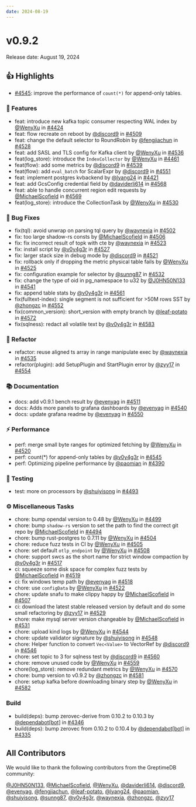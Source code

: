 ```yaml
---
date: 2024-08-19
---
```


# v0.9.2

Release date: August 19, 2024

## 👍 Highlights

- [#4545](https://github.com/GreptimeTeam/greptimedb/pull/4545): improve the performance of `count(*)` for append-only tables.

### 🚀 Features

* feat: introduce new kafka topic consumer respecting WAL index by [@WenyXu](https://github.com/WenyXu) in [#4424](https://github.com/GreptimeTeam/greptimedb/pull/4424)
* feat: flow recreate on reboot by [@discord9](https://github.com/discord9) in [#4509](https://github.com/GreptimeTeam/greptimedb/pull/4509)
* feat: change the default selector to RoundRobin by [@fengjiachun](https://github.com/fengjiachun) in [#4528](https://github.com/GreptimeTeam/greptimedb/pull/4528)
* feat: add SASL  and TLS config for Kafka client by [@WenyXu](https://github.com/WenyXu) in [#4536](https://github.com/GreptimeTeam/greptimedb/pull/4536)
* feat(log_store): introduce the `IndexCollector` by [@WenyXu](https://github.com/WenyXu) in [#4461](https://github.com/GreptimeTeam/greptimedb/pull/4461)
* feat(flow): add some metrics by [@discord9](https://github.com/discord9) in [#4539](https://github.com/GreptimeTeam/greptimedb/pull/4539)
* feat(flow): add `eval_batch` for ScalarExpr by [@discord9](https://github.com/discord9) in [#4551](https://github.com/GreptimeTeam/greptimedb/pull/4551)
* feat: implement postgres kvbackend by [@lyang24](https://github.com/lyang24) in [#4421](https://github.com/GreptimeTeam/greptimedb/pull/4421)
* feat: add GcsConfig credential field by [@daviderli614](https://github.com/daviderli614) in [#4568](https://github.com/GreptimeTeam/greptimedb/pull/4568)
* feat: able to handle concurrent region edit requests by [@MichaelScofield](https://github.com/MichaelScofield) in [#4569](https://github.com/GreptimeTeam/greptimedb/pull/4569)
* feat(log_store): introduce the CollectionTask by [@WenyXu](https://github.com/WenyXu) in [#4530](https://github.com/GreptimeTeam/greptimedb/pull/4530)

### 🐛 Bug Fixes

* fix(tql): avoid unwrap on parsing tql query  by [@waynexia](https://github.com/waynexia) in [#4502](https://github.com/GreptimeTeam/greptimedb/pull/4502)
* fix: too large shadow-rs consts by [@MichaelScofield](https://github.com/MichaelScofield) in [#4506](https://github.com/GreptimeTeam/greptimedb/pull/4506)
* fix: fix incorrect result of topk with cte  by [@waynexia](https://github.com/waynexia) in [#4523](https://github.com/GreptimeTeam/greptimedb/pull/4523)
* fix: install script by [@v0y4g3r](https://github.com/v0y4g3r) in [#4527](https://github.com/GreptimeTeam/greptimedb/pull/4527)
* fix: larger stack size in debug mode by [@discord9](https://github.com/discord9) in [#4521](https://github.com/GreptimeTeam/greptimedb/pull/4521)
* fix: rollback only if dropping the metric physical table fails by [@WenyXu](https://github.com/WenyXu) in [#4525](https://github.com/GreptimeTeam/greptimedb/pull/4525)
* fix: configuration example for selector by [@sunng87](https://github.com/sunng87) in [#4532](https://github.com/GreptimeTeam/greptimedb/pull/4532)
* fix:  change the type of oid in pg_namespace to u32 by [@J0HN50N133](https://github.com/J0HN50N133) in [#4541](https://github.com/GreptimeTeam/greptimedb/pull/4541)
* fix: append table stats by [@v0y4g3r](https://github.com/v0y4g3r) in [#4561](https://github.com/GreptimeTeam/greptimedb/pull/4561)
* fix(fulltext-index): single segment is not sufficient for >50M rows SST by [@zhongzc](https://github.com/zhongzc) in [#4552](https://github.com/GreptimeTeam/greptimedb/pull/4552)
* fix(common_version): short_version with empty branch by [@leaf-potato](https://github.com/leaf-potato) in [#4572](https://github.com/GreptimeTeam/greptimedb/pull/4572)
* fix(sqlness): redact all volatile text by [@v0y4g3r](https://github.com/v0y4g3r) in [#4583](https://github.com/GreptimeTeam/greptimedb/pull/4583)

### 🚜 Refactor

* refactor: reuse aligned ts array in range manipulate exec by [@waynexia](https://github.com/waynexia) in [#4535](https://github.com/GreptimeTeam/greptimedb/pull/4535)
* refactor(plugin): add SetupPlugin and StartPlugin error by [@zyy17](https://github.com/zyy17) in [#4554](https://github.com/GreptimeTeam/greptimedb/pull/4554)

### 📚 Documentation

* docs: add v0.9.1 bench result by [@evenyag](https://github.com/evenyag) in [#4511](https://github.com/GreptimeTeam/greptimedb/pull/4511)
* docs: Adds more panels to grafana dashboards by [@evenyag](https://github.com/evenyag) in [#4540](https://github.com/GreptimeTeam/greptimedb/pull/4540)
* docs: update grafana readme by [@evenyag](https://github.com/evenyag) in [#4550](https://github.com/GreptimeTeam/greptimedb/pull/4550)

### ⚡ Performance

* perf: merge small byte ranges for optimized fetching by [@WenyXu](https://github.com/WenyXu) in [#4520](https://github.com/GreptimeTeam/greptimedb/pull/4520)
* perf: count(*) for append-only tables  by [@v0y4g3r](https://github.com/v0y4g3r) in [#4545](https://github.com/GreptimeTeam/greptimedb/pull/4545)
* perf: Optimizing pipeline performance by [@paomian](https://github.com/paomian) in [#4390](https://github.com/GreptimeTeam/greptimedb/pull/4390)

### 🧪 Testing

* test: more on processors by [@shuiyisong](https://github.com/shuiyisong) in [#4493](https://github.com/GreptimeTeam/greptimedb/pull/4493)

### ⚙️ Miscellaneous Tasks

* chore: bump opendal version to 0.48 by [@WenyXu](https://github.com/WenyXu) in [#4499](https://github.com/GreptimeTeam/greptimedb/pull/4499)
* chore: bump `shadow-rs` version to set the path to find the correct git repo by [@MichaelScofield](https://github.com/MichaelScofield) in [#4494](https://github.com/GreptimeTeam/greptimedb/pull/4494)
* chore: bump rust-postgres to 0.7.11 by [@WenyXu](https://github.com/WenyXu) in [#4504](https://github.com/GreptimeTeam/greptimedb/pull/4504)
* chore: reduce fuzz tests in CI by [@WenyXu](https://github.com/WenyXu) in [#4505](https://github.com/GreptimeTeam/greptimedb/pull/4505)
* chore: set default `otlp_endpoint` by [@WenyXu](https://github.com/WenyXu) in [#4508](https://github.com/GreptimeTeam/greptimedb/pull/4508)
* chore: support swcs as the short name for strict window compaction by [@v0y4g3r](https://github.com/v0y4g3r) in [#4517](https://github.com/GreptimeTeam/greptimedb/pull/4517)
* ci: squeeze some disk space for complex fuzz tests by [@MichaelScofield](https://github.com/MichaelScofield) in [#4519](https://github.com/GreptimeTeam/greptimedb/pull/4519)
* ci: fix windows temp path by [@evenyag](https://github.com/evenyag) in [#4518](https://github.com/GreptimeTeam/greptimedb/pull/4518)
* chore: use `configData` by [@WenyXu](https://github.com/WenyXu) in [#4522](https://github.com/GreptimeTeam/greptimedb/pull/4522)
* chore: update snafu to make clippy happy by [@MichaelScofield](https://github.com/MichaelScofield) in [#4507](https://github.com/GreptimeTeam/greptimedb/pull/4507)
* ci: download the latest stable released version by default and do some small refactoring by [@zyy17](https://github.com/zyy17) in [#4529](https://github.com/GreptimeTeam/greptimedb/pull/4529)
* chore: make mysql server version changeable by [@MichaelScofield](https://github.com/MichaelScofield) in [#4531](https://github.com/GreptimeTeam/greptimedb/pull/4531)
* chore: upload kind logs by [@WenyXu](https://github.com/WenyXu) in [#4544](https://github.com/GreptimeTeam/greptimedb/pull/4544)
* chore: update validator signature by [@shuiyisong](https://github.com/shuiyisong) in [#4548](https://github.com/GreptimeTeam/greptimedb/pull/4548)
* chore: Helper function to convert `Vec<Value>` to VectorRef by [@discord9](https://github.com/discord9) in [#4546](https://github.com/GreptimeTeam/greptimedb/pull/4546)
* chore: set topic to 3 for sqlness test by [@discord9](https://github.com/discord9) in [#4560](https://github.com/GreptimeTeam/greptimedb/pull/4560)
* chore: remove unused code by [@WenyXu](https://github.com/WenyXu) in [#4559](https://github.com/GreptimeTeam/greptimedb/pull/4559)
* chore(log_store): remove redundant metrics by [@WenyXu](https://github.com/WenyXu) in [#4570](https://github.com/GreptimeTeam/greptimedb/pull/4570)
* chore: bump version to v0.9.2 by [@zhongzc](https://github.com/zhongzc) in [#4581](https://github.com/GreptimeTeam/greptimedb/pull/4581)
* chore: setup kafka before downloading binary step by [@WenyXu](https://github.com/WenyXu) in [#4582](https://github.com/GreptimeTeam/greptimedb/pull/4582)

### Build

* build(deps): bump zerovec-derive from 0.10.2 to 0.10.3 by [@dependabot[bot]](https://github.com/dependabot[bot]) in [#4346](https://github.com/GreptimeTeam/greptimedb/pull/4346)
* build(deps): bump zerovec from 0.10.2 to 0.10.4 by [@dependabot[bot]](https://github.com/dependabot[bot]) in [#4335](https://github.com/GreptimeTeam/greptimedb/pull/4335)

## All Contributors

We would like to thank the following contributors from the GreptimeDB community:

[@J0HN50N133](https://github.com/J0HN50N133), [@MichaelScofield](https://github.com/MichaelScofield), [@WenyXu](https://github.com/WenyXu), [@daviderli614](https://github.com/daviderli614), [@discord9](https://github.com/discord9), [@evenyag](https://github.com/evenyag), [@fengjiachun](https://github.com/fengjiachun), [@leaf-potato](https://github.com/leaf-potato), [@lyang24](https://github.com/lyang24), [@paomian](https://github.com/paomian), [@shuiyisong](https://github.com/shuiyisong), [@sunng87](https://github.com/sunng87), [@v0y4g3r](https://github.com/v0y4g3r), [@waynexia](https://github.com/waynexia), [@zhongzc](https://github.com/zhongzc), [@zyy17](https://github.com/zyy17)
